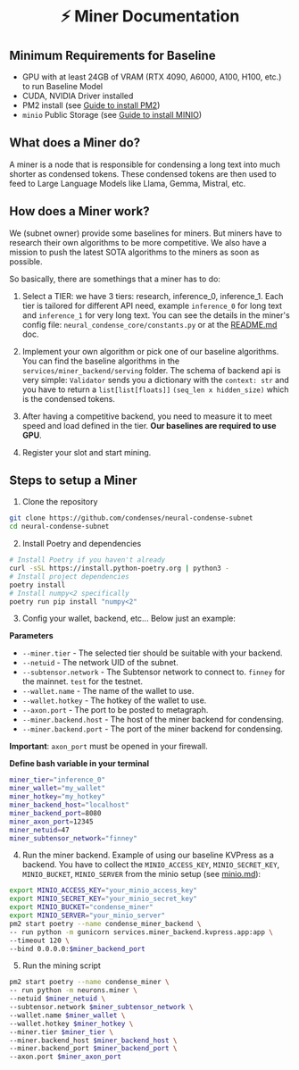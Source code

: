 <div align="center">

# ⚡ Miner Documentation

</div>

## Minimum Requirements for Baseline
- GPU with at least 24GB of VRAM (RTX 4090, A6000, A100, H100, etc.) to run Baseline Model
- CUDA, NVIDIA Driver installed
- PM2 install (see [Guide to install PM2](./pm2.md))
- `minio` Public Storage (see [Guide to install MINIO](./minio.md))

## What does a Miner do?

A miner is a node that is responsible for condensing a long text into much shorter as condensed tokens. These condensed tokens are then used to feed to Large Language Models like Llama, Gemma, Mistral, etc.

## How does a Miner work?

We (subnet owner) provide some baselines for miners. But miners have to research their own algorithms to be more competitive. We also have a mission to push the latest SOTA algorithms to the miners as soon as possible.

So basically, there are somethings that a miner has to do:

1. Select a TIER: we have 3 tiers: research, inference_0, inference_1. Each tier is tailored for different API need, example `inference_0` for long text and `inference_1` for very long text. You can see the details in the miner's config file: `neural_condense_core/constants.py` or at the [README.md](../README.md) doc.

2. Implement your own algorithm or pick one of our baseline algorithms. You can find the baseline algorithms in the `services/miner_backend/serving` folder.
The schema of backend api is very simple: `Validator` sends you a dictionary with the `context: str` and you have to return a `list[list[floats]]` `(seq_len x hidden_size)` which is the condensed tokens.

3. After having a competitive backend, you need to measure it to meet speed and load defined in the tier. **Our baselines are required to use GPU**.

4. Register your slot and start mining.

## Steps to setup a Miner

1. Clone the repository
```bash
git clone https://github.com/condenses/neural-condense-subnet
cd neural-condense-subnet
```

2. Install Poetry and dependencies
```bash
# Install Poetry if you haven't already
curl -sSL https://install.python-poetry.org | python3 -
# Install project dependencies
poetry install
# Install numpy<2 specifically
poetry run pip install "numpy<2"
```

3. Config your wallet, backend, etc... Below just an example:

**Parameters**
- `--miner.tier` - The selected tier should be suitable with your backend.
- `--netuid` - The network UID of the subnet.
- `--subtensor.network` - The Subtensor network to connect to. `finney` for the mainnet. `test` for the testnet.
- `--wallet.name` - The name of the wallet to use.
- `--wallet.hotkey` - The hotkey of the wallet to use.
- `--axon.port` - The port to be posted to metagraph.
- `--miner.backend.host` - The host of the miner backend for condensing.
- `--miner.backend.port` - The port of the miner backend for condensing.

**Important**: `axon_port` must be opened in your firewall.

**Define bash variable in your terminal**
```bash
miner_tier="inference_0"
miner_wallet="my_wallet"
miner_hotkey="my_hotkey"
miner_backend_host="localhost"
miner_backend_port=8080
miner_axon_port=12345
miner_netuid=47
miner_subtensor_network="finney"
```

4. Run the miner backend. Example of using our baseline KVPress as a backend. You have to collect the `MINIO_ACCESS_KEY`, `MINIO_SECRET_KEY`, `MINIO_BUCKET`, `MINIO_SERVER` from the minio setup (see [minio.md](./minio.md)):
```bash
export MINIO_ACCESS_KEY="your_minio_access_key"
export MINIO_SECRET_KEY="your_minio_secret_key"
export MINIO_BUCKET="condense_miner"
export MINIO_SERVER="your_minio_server"
pm2 start poetry --name condense_miner_backend \
-- run python -m gunicorn services.miner_backend.kvpress.app:app \
--timeout 120 \
--bind 0.0.0.0:$miner_backend_port
```

5. Run the mining script
```bash
pm2 start poetry --name condense_miner \
-- run python -m neurons.miner \
--netuid $miner_netuid \
--subtensor.network $miner_subtensor_network \
--wallet.name $miner_wallet \
--wallet.hotkey $miner_hotkey \
--miner.tier $miner_tier \
--miner.backend_host $miner_backend_host \
--miner.backend_port $miner_backend_port \
--axon.port $miner_axon_port
```